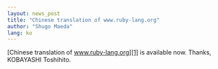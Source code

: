 ```yaml
---
layout: news_post
title: "Chinese translation of www.ruby-lang.org"
author: "Shugo Maeda"
lang: ko
---
```


[Chinese translation of www.ruby-lang.org][1] is available now. Thanks,
KOBAYASHI Toshihito.



[1]: http://rubycn.ce-lab.net/ 
